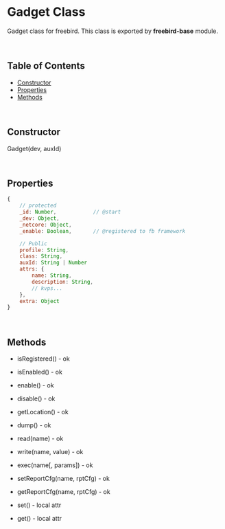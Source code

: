 Gadget Class
===============

Gadget class for freebird. This class is exported by **freebird-base** module.  

<br />

## Table of Contents  

* [Constructor](#Constructor)  
* [Properties](#Properties)  
* [Methods](#Methods)  

<br />

<a name="Constructor"></a>
## Constructor  

Gadget(dev, auxId)

<br />

<a name="Properties"></a>
## Properties  

  
```js
{
    // protected
    _id: Number,            // @start
    _dev: Object,
    _netcore: Object,
    _enable: Boolean,       // @registered to fb framework

    // Public
    profile: String,
    class: String,
    auxId: String | Number
    attrs: {
        name: String,
        description: String,
        // kvps...
    },
    extra: Object
}
```

<br />

<a name="Methods"></a>
## Methods  

* isRegistered() - ok
* isEnabled() - ok
* enable() - ok
* disable() - ok
* getLocation() - ok
* dump() - ok

* read(name) - ok
* write(name, value) - ok
* exec(name[, params]) - ok
* setReportCfg(name, rptCfg) - ok
* getReportCfg(name, rptCfg) - ok
* set() - local attr
* get() - local attr

